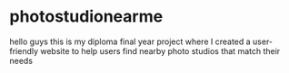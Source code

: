 # photostudionearme
hello guys this is my diploma final year project where I created a user-friendly website to help users find nearby photo studios that match their needs
